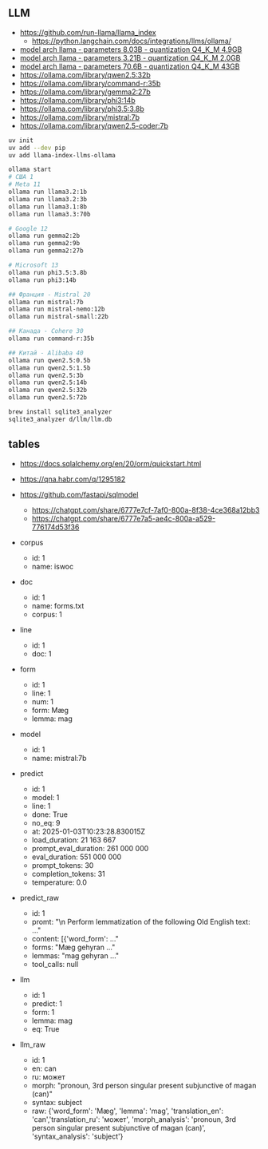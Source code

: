 ## LLM

- https://github.com/run-llama/llama_index
  - https://python.langchain.com/docs/integrations/llms/ollama/
- [model arch llama - parameters 8.03B - quantization Q4_K_M 4.9GB](https://ollama.com/library/llama3.1)
- [model arch llama - parameters 3.21B - quantization Q4_K_M 2.0GB](https://ollama.com/library/llama3.2)
- [model arch llama - parameters 70.6B - quantization Q4_K_M  43GB](https://ollama.com/library/llama3.3)
- https://ollama.com/library/qwen2.5:32b
- https://ollama.com/library/command-r:35b
- https://ollama.com/library/gemma2:27b
- https://ollama.com/library/phi3:14b
- https://ollama.com/library/phi3.5:3.8b
- https://ollama.com/library/mistral:7b
- https://ollama.com/library/qwen2.5-coder:7b

```sh
uv init
uv add --dev pip
uv add llama-index-llms-ollama

ollama start
# США 1
# Meta 11
ollama run llama3.2:1b
ollama run llama3.2:3b
ollama run llama3.1:8b 
ollama run llama3.3:70b

# Google 12
ollama run gemma2:2b
ollama run gemma2:9b
ollama run gemma2:27b 

# Microsoft 13
ollama run phi3.5:3.8b
ollama run phi3:14b

## Франция - Mistral 20
ollama run mistral:7b
ollama run mistral-nemo:12b
ollama run mistral-small:22b

## Канада - Cohere 30
ollama run command-r:35b

## Китай - Alibaba 40
ollama run qwen2.5:0.5b
ollama run qwen2.5:1.5b
ollama run qwen2.5:3b 
ollama run qwen2.5:14b
ollama run qwen2.5:32b
ollama run qwen2.5:72b

brew install sqlite3_analyzer
sqlite3_analyzer d/llm/llm.db
```

## tables

- https://docs.sqlalchemy.org/en/20/orm/quickstart.html
- https://qna.habr.com/q/1295182
- https://github.com/fastapi/sqlmodel
  - https://chatgpt.com/share/6777e7cf-7af0-800a-8f38-4ce368a12bb3
  - https://chatgpt.com/share/6777e7a5-ae4c-800a-a529-776174d53f36

- corpus  
  - id: 1
  - name: iswoc
- doc
  - id: 1
  - name: forms.txt
  - corpus: 1
- line
  - id: 1
  - doc: 1
- form
  - id: 1
  - line: 1
  - num: 1
  - form: Mæg
  - lemma: mag
- model
  - id: 1
  - name: mistral:7b
- predict
  - id: 1
  - model: 1
  - line: 1
  - done: True
  - no_eq: 9
  - at: 2025-01-03T10:23:28.830015Z
  - load_duration:          21 163 667
  - prompt_eval_duration:  261 000 000
  - eval_duration:         551 000 000
  - prompt_tokens:     30
  - completion_tokens: 31
  - temperature: 0.0
- predict_raw
  - id: 1
  - promt: "\n Perform lemmatization of the following Old English text: ..."
  - content: [{'word_form': ..."
  - forms: "Mæg gehyran ..."
  - lemmas: "mag gehyran ..."
  - tool_calls: null
- llm
  - id: 1
  - predict: 1
  - form: 1
  - lemma: mag
  - eq: True
- llm_raw
  - id: 1
  - en: can
  - ru: может
  - morph: "pronoun, 3rd person singular present subjunctive of magan (can)"
  - syntax: subject
  - raw: {'word_form': 'Mæg', 'lemma': 'mag', 'translation_en': 'can','translation_ru': 'может', 'morph_analysis': 'pronoun, 3rd person singular present subjunctive of magan (can)', 'syntax_analysis': 'subject'}
